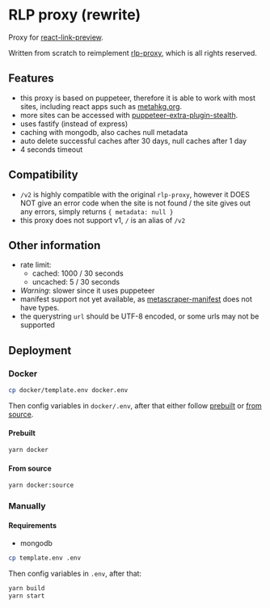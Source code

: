 # RLP proxy (rewrite)

Proxy for [react-link-preview](https://github.com/dhaiwat10/react-link-preview).

Written from scratch to reimplement [rlp-proxy](https://github.com/Dhaiwat10/rlp-proxy), which is all rights reserved.

## Features

- this proxy is based on puppeteer, therefore it is able to work with most sites, including react apps such as
  [metahkg.org](https://metahkg.org).
- more sites can be accessed with [puppeteer-extra-plugin-stealth](https://www.npmjs.com/package/puppeteer-extra-plugin-stealth).
- uses fastify (instead of express)
- caching with mongodb, also caches null metadata
- auto delete successful caches after 30 days, null caches after 1 day
- 4 seconds timeout

## Compatibility

- `/v2` is highly compatible with the original `rlp-proxy`, however it DOES NOT give an error code when the site is not found / the site gives out any errors, simply returns `{ metadata: null }`
- this proxy does not support v1, `/` is an alias of `/v2`

## Other information

- rate limit:
  - cached: 1000 / 30 seconds
  - uncached: 5 / 30 seconds
- _Warning_: slower since it uses puppeteer
- manifest support not yet available, as [metascraper-manifest](https://www.npmjs.com/package/metascraper-manifest) does not have types.
- the querystring `url` should be UTF-8 encoded, or some urls may not be supported

## Deployment

### Docker

```bash
cp docker/template.env docker.env
```

Then config variables in `docker/.env`, after that either follow [prebuilt](#prebuilt) or [from source](#from-source).

#### Prebuilt

```bash
yarn docker
```

#### From source

```bash
yarn docker:source
```

### Manually

#### Requirements

- mongodb

```bash
cp template.env .env
```

Then config variables in `.env`, after that:

```bash
yarn build
yarn start
```
